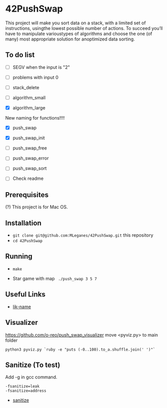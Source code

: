 # 42PushSwap

This project will make you sort data on a stack, with a limited set of instructions, usingthe lowest possible number of actions. To succeed you’ll have to manipulate varioustypes of algorithms and choose the one (of many) most appropriate solution for anoptimized data sorting.

## To do list
  
- [ ] 	SEGV when the input is "2"
- [ ] 	problems with input 0
  
- [ ] 	stack_delete

- [ ] 	algorithm_small
- [x] 	algorithm_large

New naming for functions!!!!
- [X] 	push_swap
- [X] 	push_swap_init
- [ ] 	push_swap_free
- [ ] 	push_swap_error
- [ ] 	push_swap_sort
	
- [ ]   Check readme

## Prerequisites

(?) This project is for Mac OS.

## Installation

* `git clone git@github.com:MLeganes/42PushSwap.git` this repository
* `cd 42PushSwap`

## Running
 
* `make`

* Star game with map ``` ./push_swap 3 5 7```

## Useful Links

* [lik-name](https://link.example)


## Visualizer

https://github.com/o-reo/push_swap_visualizer
move <pyviz.py> to main folder
	
	python3 pyviz.py `ruby -e "puts (-0..100).to_a.shuffle.join(' ')"`


## Sanitize (To test)

Add -g in gcc command.

	-fsanitize=leak
	-fsanitize=address

* [sanitize](https://github.com/google/sanitizers/wiki/AddressSanitizerLeakSanitizer)